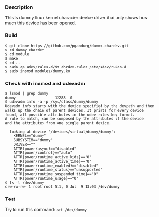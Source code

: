 ### Description
This is dummy linux kernel character device driver that only shows how much this device has been opened.

### Build

```
$ git clone https://github.com/pgandung/dummy-chardev.git
$ cd dummy-chardev
$ cd module
$ make
$ cd ..
$ sudo cp udev/rules.d/99-chrdev.rules /etc/udev/rules.d
$ sudo insmod modules/dummy.ko
```

### Check with insmod and udevadm

```
$ lsmod | grep dummy
dummy                  12288  0
$ udevadm info -a -p /sys/class/dummy/dummy
Udevadm info starts with the device specified by the devpath and then
walks up the chain of parent devices. It prints for every device
found, all possible attributes in the udev rules key format.
A rule to match, can be composed by the attributes of the device
and the attributes from one single parent device.

  looking at device '/devices/virtual/dummy/dummy':
    KERNEL=="dummy"
    SUBSYSTEM=="dummy"
    DRIVER==""
    ATTR{power/async}=="disabled"
    ATTR{power/control}=="auto"
    ATTR{power/runtime_active_kids}=="0"
    ATTR{power/runtime_active_time}=="0"
    ATTR{power/runtime_enabled}=="disabled"
    ATTR{power/runtime_status}=="unsupported"
    ATTR{power/runtime_suspended_time}=="0"
    ATTR{power/runtime_usage}=="0"
$ ls -l /dev/dummy
crw-rw-rw- 1 root root 511, 0 Jul  9 13:03 /dev/dummy
```

### Test

Try to run this command: ```cat /dev/dummy```
